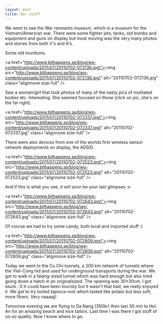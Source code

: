 ```yaml
---
layout: post
title: War stuff
---
```


We went to see the War remnants museum, which is a museum for the Vietnam/American war. There were some fighter jets, tanks, old bombs and equipment and guns on display but most moving was the very many photos and stories from both V\'s and A\'s. 

Some old munitions.


<a href=\"http://www.bithappens.se/blog/wp-content/uploads/2011/07/20110702-072136.jpg\"><img src=\"http://www.bithappens.se/blog/wp-content/uploads/2011/07/20110702-072136.jpg\" alt=\"20110702-072136.jpg\" class=\"alignnone size-full\" /></a>
<!--more-->
Saw a woman/girl that took photos of many of the nasty pics of mutilated bodies etc. Interesting. She seemed focused on those (click on pic, she\'s on the far right). 


<a href=\"http://www.bithappens.se/blog/wp-content/uploads/2011/07/20110702-072337.jpg\"><img src=\"http://www.bithappens.se/blog/wp-content/uploads/2011/07/20110702-072337.jpg\" alt=\"20110702-072337.jpg\" class=\"alignnone size-full\" /></a>

There were also devices from one of the worlds first wireless sensor network deployments on display, the ADSID.


<a href=\"http://www.bithappens.se/blog/wp-content/uploads/2011/07/20110702-072523.jpg\"><img src=\"http://www.bithappens.se/blog/wp-content/uploads/2011/07/20110702-072523.jpg\" alt=\"20110702-072523.jpg\" class=\"alignnone size-full\" /></a>

And if this is what you see, it will soon be your last glimpses :o



<a href=\"http://www.bithappens.se/blog/wp-content/uploads/2011/07/20110702-072643.jpg\"><img src=\"http://www.bithappens.se/blog/wp-content/uploads/2011/07/20110702-072643.jpg\" alt=\"20110702-072643.jpg\" class=\"alignnone size-full\" /></a>

Of course we had to try some candy, both local and imported stuff :)



<a href=\"http://www.bithappens.se/blog/wp-content/uploads/2011/07/20110702-072809.jpg\"><img src=\"http://www.bithappens.se/blog/wp-content/uploads/2011/07/20110702-072809.jpg\" alt=\"20110702-072809.jpg\" class=\"alignnone size-full\" /></a>

Today we went to the Cu Chi-tunnels, a 200 km network of tunnels where the Viet-Cong hid and used for underground transports during the war. We got to walk in a falang-sized tunnel which was hard enough but also tried going down a hatch in an originalsized. The opening was 30*30cm. I got stuck. :S It could have been touristy but it wasn\'t that bad, we really enjoyed it. We got to try boiled tapioca-root which tasted like potato but less soft, more fibers. Very naaaajj!

Tomorrow evening we are flying to Da Nang (350kr) then taxi 30 min to Hoi An for an amazing beach and nice tailors. Last time I was there I got stuff of so-so quality. Now I know where to go.